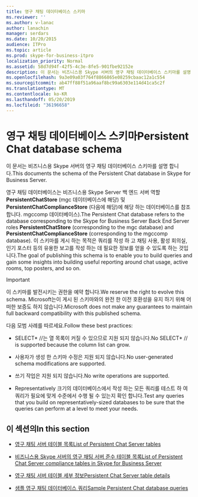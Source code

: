 ```yaml
---
title: 영구 채팅 데이터베이스 스키마
ms.reviewer: ''
ms.author: v-lanac
author: lanachin
manager: serdars
ms.date: 10/20/2015
audience: ITPro
ms.topic: article
ms.prod: skype-for-business-itpro
localization_priority: Normal
ms.assetid: 58d7d94f-42f5-4c3e-8fe5-901fbe92152e
description: 이 문서는 비즈니스용 Skype 서버의 영구 채팅 데이터베이스 스키마를 설명 합니다.
ms.openlocfilehash: 9a3e09a03f764f8866865e08259cbaac12a1c554
ms.sourcegitcommit: ab47ff88f51a96aaf8bc99a6303e114d41ca5c2f
ms.translationtype: MT
ms.contentlocale: ko-KR
ms.lasthandoff: 05/20/2019
ms.locfileid: "36196658"
---
```

# <a name="persistent-chat-database-schema"></a><span data-ttu-id="e380b-103">영구 채팅 데이터베이스 스키마</span><span class="sxs-lookup"><span data-stu-id="e380b-103">Persistent Chat database schema</span></span>
 
<span data-ttu-id="e380b-104">이 문서는 비즈니스용 Skype 서버의 영구 채팅 데이터베이스 스키마를 설명 합니다.</span><span class="sxs-lookup"><span data-stu-id="e380b-104">This documents the schema of the Persistent Chat database in Skype for Business Server.</span></span>
  
<span data-ttu-id="e380b-105">영구 채팅 데이터베이스는 비즈니스용 Skype Server 백 엔드 서버 역할 **PersistentChatStore** (mgc 데이터베이스에 해당) 및 **PersistentChatComplianceStore** (다음에 해당)에 해당 하는 데이터베이스를 참조 합니다. mgccomp 데이터베이스).</span><span class="sxs-lookup"><span data-stu-id="e380b-105">The Persistent Chat database refers to the database corresponding to the Skype for Business Server Back End Server roles **PersistentChatStore** (corresponding to the mgc database) and **PersistentChatComplianceStore** (corresponding to the mgccomp database).</span></span> <span data-ttu-id="e380b-106">이 스키마를 게시 하는 목적은 쿼리를 작성 하 고 채팅 사용, 활성 회의실, 인기 포스터 등의 유용한 보고를 작성 하는 데 필요한 정보를 얻을 수 있도록 하는 것입니다.</span><span class="sxs-lookup"><span data-stu-id="e380b-106">The goal of publishing this schema is to enable you to build queries and gain some insights into building useful reporting around chat usage, active rooms, top posters, and so on.</span></span>
  
> [!IMPORTANT]
> <span data-ttu-id="e380b-107">이 스키마를 발전시키는 권한을 예약 합니다.</span><span class="sxs-lookup"><span data-stu-id="e380b-107">We reserve the right to evolve this schema.</span></span> <span data-ttu-id="e380b-108">Microsoft는이 게시 된 스키마와의 완전 한 이전 호환성을 유지 하기 위해 어떠한 보증도 하지 않습니다.</span><span class="sxs-lookup"><span data-stu-id="e380b-108">Microsoft does not make any guarantees to maintain full backward compatibility with this published schema.</span></span> 
  
<span data-ttu-id="e380b-109">다음 모범 사례를 따르세요.</span><span class="sxs-lookup"><span data-stu-id="e380b-109">Follow these best practices:</span></span>
  
- <span data-ttu-id="e380b-110">SELECT\* //는 열 목록이 커질 수 있으므로 지원 되지 않습니다.</span><span class="sxs-lookup"><span data-stu-id="e380b-110">No SELECT\* // is supported because the column list can grow.</span></span>
    
- <span data-ttu-id="e380b-111">사용자가 생성 한 스키마 수정은 지원 되지 않습니다.</span><span class="sxs-lookup"><span data-stu-id="e380b-111">No user-generated schema modifications are supported.</span></span>
    
- <span data-ttu-id="e380b-112">쓰기 작업은 지원 되지 않습니다.</span><span class="sxs-lookup"><span data-stu-id="e380b-112">No write operations are supported.</span></span>
    
- <span data-ttu-id="e380b-113">Representatively 크기의 데이터베이스에서 작성 하는 모든 쿼리를 테스트 하 여 쿼리가 필요에 맞게 수준에서 수행 될 수 있는지 확인 합니다.</span><span class="sxs-lookup"><span data-stu-id="e380b-113">Test any queries that you build on representatively-sized databases to be sure that the queries can perform at a level to meet your needs.</span></span>
    
## <a name="in-this-section"></a><span data-ttu-id="e380b-114">이 섹션의</span><span class="sxs-lookup"><span data-stu-id="e380b-114">In this section</span></span>

- [<span data-ttu-id="e380b-115">영구 채팅 서버 테이블 목록</span><span class="sxs-lookup"><span data-stu-id="e380b-115">List of Persistent Chat Server tables</span></span>](list-of-persistent-chat-server-tables.md)
    
- [<span data-ttu-id="e380b-116">비즈니스용 Skype 서버의 영구 채팅 서버 준수 테이블 목록</span><span class="sxs-lookup"><span data-stu-id="e380b-116">List of Persistent Chat Server compliance tables in Skype for Business Server</span></span>](list-of-persistent-chat-server-compliance-tables.md)
    
- [<span data-ttu-id="e380b-117">영구 채팅 서버 테이블 세부 정보</span><span class="sxs-lookup"><span data-stu-id="e380b-117">Persistent Chat Server table details</span></span>](persistent-chat-server-table-details.md)
    
- [<span data-ttu-id="e380b-118">샘플 영구 채팅 데이터베이스 쿼리</span><span class="sxs-lookup"><span data-stu-id="e380b-118">Sample Persistent Chat database queries</span></span>](sample-persistent-chat-database-queries.md)
    

